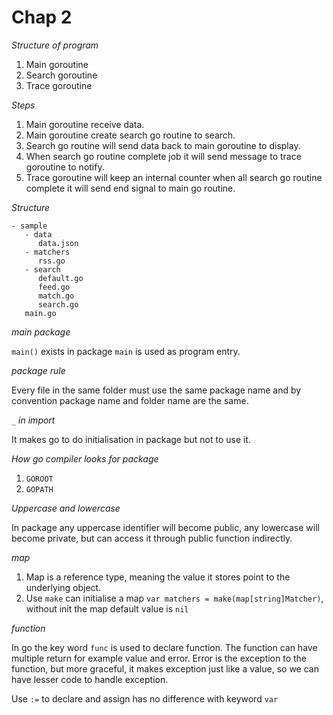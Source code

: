 # Chap 2

*Structure of program*

1. Main goroutine
2. Search goroutine
3. Trace goroutine

*Steps*

1. Main goroutine receive data.
2. Main goroutine create search go routine to search.
3. Search go routine will send data back to main goroutine to display.
4. When search go routine complete job it will send message to trace goroutine to notify.
5. Trace goroutine will keep an internal counter when all search go routine complete it will send end signal to main go
   routine.

*Structure*

```
- sample
   - data
      data.json 
   - matchers
      rss.go
   - search
      default.go
      feed.go
      match.go
      search.go
   main.go
```

*main package*

`main()` exists in package `main` is used as program entry.

*package rule*

Every file in the same folder must use the same package name and by convention package name and folder name are the
same.

*`_` in import*

It makes go to do initialisation in package but not to use it.

*How go compiler looks for package*

1. `GOROOT`
2. `GOPATH`

*Uppercase and lowercase*

In package any uppercase identifier will become public, any lowercase will become private, but can access it through
public function indirectly.

*map*

1. Map is a reference type, meaning the value it stores point to the underlying object.
2. Use `make` can initialise a map `var matchers = make(map[string]Matcher)`, without init the map default value
   is `nil`

*function*

In go the key word `func` is used to declare function. The function can have multiple return for example value and
error. Error is the exception to the function, but more graceful, it makes exception just like a value, so we can have
lesser code to handle exception.

Use `:=` to declare and assign has no difference with keyword `var`